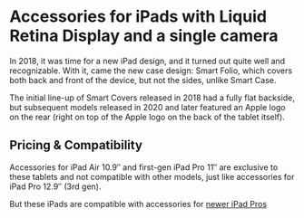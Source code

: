 # Accessories for iPads with Liquid Retina Display and a single camera

In 2018, it was time for a new iPad design, and it turned out quite well and recognizable. With it, came the new case design: Smart Folio, which covers both back and front of the device, but not the sides, unlike Smart Case.

The initial line-up of Smart Covers released in 2018 had a fully flat backside, but subsequent models released in 2020 and later featured an Apple logo on the rear (right on top of the Apple logo on the back of the tablet itself).

## Pricing & Compatibility

Accessories for iPad Air 10.9″ and first-gen iPad Pro 11″ are exclusive to these tablets and not compatible with other models, just like accessories for iPad Pro 12.9″ (3rd gen).

But these iPads are compatible with accessories for [newer iPad Pros](latest-ipad/ipad_pro4)
